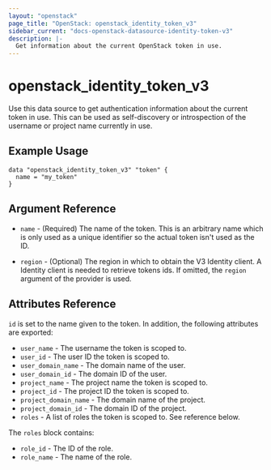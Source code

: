 ```yaml
---
layout: "openstack"
page_title: "OpenStack: openstack_identity_token_v3"
sidebar_current: "docs-openstack-datasource-identity-token-v3"
description: |-
  Get information about the current OpenStack token in use.
---
```


# openstack\_identity\_token\_v3

Use this data source to get authentication information about the current
token in use. This can be used as self-discovery or introspection of the
username or project name currently in use.

## Example Usage

```hcl
data "openstack_identity_token_v3" "token" {
  name = "my_token"
}
```

## Argument Reference

* `name` - (Required) The name of the token. This is an arbitrary name which is
  only used as a unique identifier so the actual token isn't used as the ID.

* `region` - (Optional) The region in which to obtain the V3 Identity client.
  A Identity client is needed to retrieve tokens ids. If omitted, the
  `region` argument of the provider is used.

## Attributes Reference

`id` is set to the name given to the token. In addition, the following attributes
are exported:

* `user_name` - The username the token is scoped to.
* `user_id` - The user ID the token is scoped to.
* `user_domain_name` - The domain name of the user.
* `user_domain_id` - The domain ID of the user.
* `project_name` - The project name the token is scoped to.
* `project_id` - The project ID the token is scoped to.
* `project_domain_name` - The domain name of the project.
* `project_domain_id` - The domain ID of the project.
* `roles` - A list of roles the token is scoped to. See reference below.

The `roles` block contains:

* `role_id` - The ID of the role.
* `role_name` - The name of the role.
